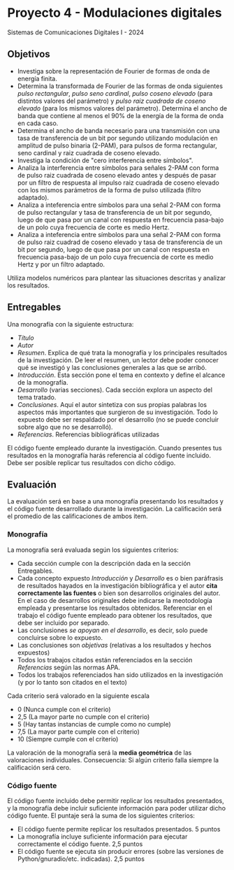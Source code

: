 # Proyecto 4 - Modulaciones digitales

Sistemas de Comunicaciones Digitales I - 2024

## Objetivos

- Investiga sobre la representación de Fourier de formas de onda de energía finita.
- Determina la transformada de Fourier de las formas de onda siguientes *pulso rectangular*, *pulso seno cardinal*, *pulso coseno elevado* (para distintos valores del parámetro) y *pulso raiz cuadrada de coseno elevado* (para los mismos valores del parámetro). Determina el ancho de banda que contiene al menos el 90% de la energía de la forma de onda en cada caso.
- Determina el ancho de banda necesario para una transmisión con una tasa de transferencia de un bit por segundo utilizando modulación en amplitud de pulso binaria (2-PAM), para pulsos de forma rectangular, seno cardinal y raiz cuadrada de coseno elevado.
- Investiga la condición de "cero interferencia entre símbolos".
- Analiza la interferencia entre símbolos para señales 2-PAM con forma de pulso raiz cuadrada de coseno elevado antes y después de pasar por un filtro de respuesta al impulso raiz cuadrada de coseno elevado con los mismos parámetros de la forma de pulso utilizada (filtro adaptado).
- Analiza a inteferencia entre símbolos para una señal 2-PAM con forma de pulso rectangular y tasa de transferencia de un bit por segundo, luego de que pasa por un canal con respuesta en frecuencia pasa-bajo de un polo cuya frecuencia de corte es medio Hertz.
- Analiza a inteferencia entre símbolos para una señal 2-PAM con forma de pulso raiz cuadrad de coseno elevado y tasa de transferencia de un bit por segundo, luego de que pasa por un canal con respuesta en frecuencia pasa-bajo de un polo cuya frecuencia de corte es medio Hertz y por un filtro adaptado.

Utiliza modelos numéricos para plantear las situaciones descritas y analizar los resultados.

## Entregables

Una monografía con la siguiente estructura:

- *Título*
- *Autor*
- *Resumen*. Explica de qué trata la monografía y los principales resultados de la investigación. De leer el resumen, un lector debe poder conocer qué se investigó y las conclusiones generales a las que se arribó.
- *Introducción*. Esta sección pone el tema en contexto y define el alcance de la monografía.
- *Desarrollo* (varias secciones). Cada sección explora un aspecto del tema tratado.
- *Conclusiones*. Aquí el autor sintetiza con sus propias palabras los aspectos más importantes que surgieron de su investigación. Todo lo expuesto debe ser respaldado por el desarrollo (no se puede concluir sobre algo que no se desarrolló).
- *Referencias*. Referencias bibliográficas utilizadas

El código fuente empleado durante la investigación. Cuando presentes tus resultados en la monografía harás referencia al código fuente incluido. Debe ser posible replicar tus resultados con dicho código.

## Evaluación

La evaluación será en base a una monografía presentando los resultados y el código fuente desarrollado durante la investigación. La calificación será el promedio de las calificaciones de ambos item.

### Monografía

La monografía será evaluada según los siguientes criterios:

- Cada sección cumple con la descripción dada en la sección Entregables.
- Cada concepto expuesto *Introducción* y *Desarrollo* es o bien paráfrasis de resultados hayados en la investigación bibliográfica y el autor **cita correctamente las fuentes** o bien son desarrollos originales del autor. En el caso de desarrollos originales debe indicarse la meotodología empleada y presentarse los resultados obtenidos. Referenciar en el trabajo el código fuente empleado para obtener los resultados, que debe ser incluido por separado.
- Las conclusiones *se apoyan en el desarrollo*, es decir, solo puede concluirse sobre lo expuesto.
- Las conclusiones son *objetivas* (relativas a los resultados y hechos expuestos)
- Todos los trabajos citados están referenciados en la sección *Referencias* según las normas APA.
- Todos los trabajos referenciados han sido utilizados en la investigación (y por lo tanto son citados en el texto)

Cada criterio será valorado en la siguiente escala

- 0 (Nunca cumple con el criterio)
- 2,5 (La mayor parte no cumple con el criterio)
- 5 (Hay tantas instancias de cumple como no cumple)
- 7,5 (La mayor parte cumple con el criterio)
- 10 (Siempre cumple con el criterio)

La valoración de la monografía será la **media geométrica** de las valoraciones individuales. Consecuencia: Si algún criterio falla siempre la calificación será cero.

### Código fuente

El código fuente incluido debe permitir replicar los resultados presentados, y la monografía debe incluir suficiente información para poder utilizar dicho código fuente. El puntaje será la suma de los siguientes criterios:

- El código fuente permite replicar los resultados presentados. 5 puntos
- La monografía incluye suficiente información para ejecutar correctamente el código fuente. 2,5 puntos
- El código fuente se ejecuta sin producir errores (sobre las versiones de Python/gnuradio/etc. indicadas). 2,5 puntos

